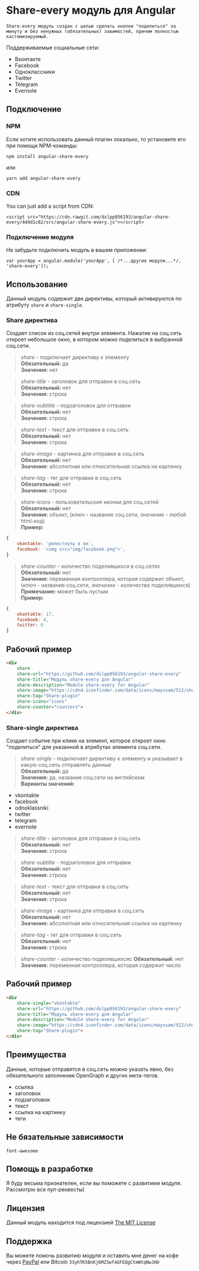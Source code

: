 # Share-every модуль для Angular
``Share-every модуль создан с целью сделать кнопки "поделиться" за минуту и без ненужных (обязательных) завимостей, причем полностью кастомизируемый.``

Поддерживаемые социальные сети:

-  Вконтакте
-  Facebook
-  Одноклассники
-  Twitter
-  Telegram
-  Evernote

## Подключение

### NPM
Если хотите использовать данный плагин локально, то установите его при помощи NPM-команды:

```
npm install angular-share-every
```
или
```
yarn add angular-share-every
```

### CDN
You can just add a script from CDN:

```
<script src="https://cdn.rawgit.com/dslpp056193/angular-share-every/4d4d1c62/src/angular-share-every.js"></script>
```

### Подключение модуля
Не забудьте подключить модуль в вашем приложении:
```
var yourApp = angular.module('yourApp', [ /*...другие модули...*/, 'share-every']);
```

## Использование

Данный модуль содержит две директивы, который активируются по атрибуту `share` и `share-single`.

### Share директива

Создает список из соц.сетей внутри элемента. Нажатие на соц.сеть откроет небольшое окно, в котором можно поделиться в выбранной соц.сети.

> *share* - подключает директиву к элементу  
**Обязательный:** да  
**Значения:** нет

> *share-title* - заголовок для отправки в соц.сеть  
**Обязательный:** нет  
**Значения:** строка

> *share-subtitle* - подзаголовок для отправки  
**Обязательный:** нет  
**Значения:** строка

> *share-text* - текст для отправки в соц.сеть  
**Обязательный:** нет  
**Значения:** строка

> *share-image* - картинка для отправки в соц.сеть  
**Обязательный:** нет  
**Значения:** абсолютная или относительная ссылка на картинку

> *share-tag* - тег для отправки в соц.сеть    
**Обязательный:** нет  
**Значения:** строка

> *share-icons* - пользовательские иконки для соц.сетей  
**Обязательный:** нет  
**Значения:** объект, (_ключ_ - название соц.сети, _значение_ - любой html-код)  
**Пример:**
```javascript
{
    vkontakte: 'репостнуть в вк',
    facebook: '<img src="img/facebook.png">',
}
```

> *share-counter* - количество поделившихся в соц.сетях
**Обязательный:** нет  
**Значения:** переманная контроллера, которая содержит объект, (_ключ_ - название соц.сети, _значение_ - количество поделившихся)  
**Примечание:** может быть пустым  
**Пример:**
```javascript
{
    vkontakte: 17,
    facebook: 4,
    twitter: 6
}
```

## Рабочий пример

```html
<div 
    share
    share-url="https://github.com/dslpp056193/angular-share-every"
    share-title="Модуль share-every для Angular" 
    share-description="Module share-every for Angular" 
    share-image="https://cdn4.iconfinder.com/data/icons/mayssam/512/share-128.png" 
    share-tag="Share-plugin"
    share-icons="icons"
    share-counter="counters">
</div>
```

### Share-single директива

Создает событие при клике на элемент, которое откроет окно "поделиться" для указанной в атрибутах элемента соц.сети.

> *share-single* - подключает директиву к элементу и указывает в какую соц.сеть отправлять данные  
**Обязательный:** да  
**Значения:** да, название соц.сети на английском  
**Варианты значений:**   
-  vkontakte
-  facebook
-  odnoklassniki
-  twitter
-  telegram
-  evernote

> *share-title* - заголовок для отправки в соц.сеть  
**Обязательный:** нет  
**Значения:** строка

> *share-subtitle* - подзаголовок для отправки  
**Обязательный:** нет  
**Значения:** строка

> *share-text* - текст для отправки в соц.сеть  
**Обязательный:** нет  
**Значения:** строка

> *share-image* - картинка для отправки в соц.сеть  
**Обязательный:** нет  
**Значения:** абсолютная или относительная ссылка на картинку

> *share-tag* - тег для отправки в соц.сеть  
**Обязательный:** нет  
**Значения:** строка

> *share-counter* - количество поделившихсяс 
**Обязательный:** нет  
**Значения:** переменная контроллера, которая содержит число  

## Рабочий пример

```Html
<div 
    share-single="vkontakte"
    share-url="https://github.com/dslpp056193/angular-share-every"
    share-title="Модуль share-every для Angular" 
    share-description="Module share-every for Angular" 
    share-image="https://cdn4.iconfinder.com/data/icons/mayssam/512/share-128.png" 
    share-tag="Share-plugin">
</div>
```

## Преимущества

Данные, которые отправятся в соц.сеть можно указать явно, без обязательного заполнения OpenGraph и других мета-тегов.
- ссылка
- заголовок
- подзаголовок
- текст
- ссылка на картинку
- теги

## Не бязательные зависимости

``font-awesome``

## Помощь в разработке
Я буду весьма признателен, если вы поможете с развитием модуля. Рассмотрю все пул-реквесты)

## Лицензия
Данный модуль находится под лицензией [The MIT License](https://opensource.org/licenses/MIT)

## Поддержка
Вы можете помочь развитию модуля и оставить мне денег на кофе через  [PayPal](https://www.paypal.me/IlyaMedzhidov) или Bitcoin  `33yhTK5BnKj6MZ3wf4GFEQgCtmWtqNwJHU`
